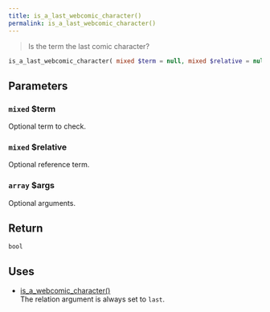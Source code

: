 ```yaml
---
title: is_a_last_webcomic_character()
permalink: is_a_last_webcomic_character()
---
```


> Is the term the last comic character?

```php
is_a_last_webcomic_character( mixed $term = null, mixed $relative = null, array $args = [] ) : bool
```

## Parameters

### `mixed` $term
Optional term to check.

### `mixed` $relative
Optional reference term.

### `array` $args
Optional arguments.

## Return

`bool`

## Uses
- [is_a_webcomic_character()](is_a_webcomic_character())  
The relation argument is always set to
`last`.

